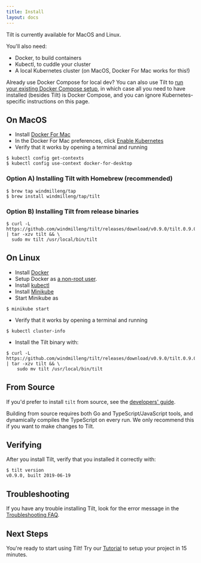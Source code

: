 ```yaml
---
title: Install
layout: docs
---
```


Tilt is currently available for MacOS and Linux.

You'll also need:

- Docker, to build containers
- Kubectl, to cuddle your cluster
- A local Kubernetes cluster (on MacOS, Docker For Mac works for this!)


Already use Docker Compose for local dev? You can also use Tilt to [run your existing Docker Compose setup](docker_compose.html), in which case all you need to have installed (besides Tilt) is Docker Compose, and you can ignore Kubernetes-specific instructions on this page.

On MacOS
--------

- Install [Docker For Mac](https://docs.docker.com/docker-for-mac/install/)
- In the Docker For Mac preferences, click [Enable Kubernetes](https://docs.docker.com/docker-for-mac/#kubernetes)
- Verify that it works by opening a terminal and running

```
$ kubectl config get-contexts
$ kubectl config use-context docker-for-desktop
```

### Option A) Installing Tilt with Homebrew (recommended)

```
$ brew tap windmilleng/tap
$ brew install windmilleng/tap/tilt
```

### Option B) Installing Tilt from release binaries

```
$ curl -L https://github.com/windmilleng/tilt/releases/download/v0.9.0/tilt.0.9.0.mac.x86_64.tar.gz | tar -xzv tilt && \
  sudo mv tilt /usr/local/bin/tilt
```

On Linux
--------

- Install [Docker](https://docs.docker.com/install/)
- Setup Docker as [a non-root user](https://docs.docker.com/install/linux/linux-postinstall/).
- Install [kubectl](https://kubernetes.io/docs/tasks/tools/install-kubectl/)
- Install [Minikube](https://github.com/kubernetes/minikube#installation)
- Start Minikube as

```
$ minikube start
```

- Verify that it works by opening a terminal and running

```
$ kubectl cluster-info
```

- Install the Tilt binary with:

```
$ curl -L https://github.com/windmilleng/tilt/releases/download/v0.9.0/tilt.0.9.0.linux.x86_64.tar.gz | tar -xzv tilt && \
    sudo mv tilt /usr/local/bin/tilt
```

From Source
-----------

If you'd prefer to install `tilt` from source, see the [developers'
guide](https://github.com/windmilleng/tilt/blob/master/DEVELOPING.md).

Building from source requires both Go and TypeScript/JavaScript tools, and
dynamically compiles the TypeScript on every run. We only recommend this if you
want to make changes to Tilt.

Verifying
---------

After you install Tilt, verify that you installed it correctly with:

```
$ tilt version
v0.9.0, built 2019-06-19
```

Troubleshooting
---------------

If you have any trouble installing Tilt, look for the error message in the
[Troubleshooting FAQ](faq.html#Troubleshooting).


Next Steps
----------

You're ready to start using Tilt! Try our [Tutorial](tutorial.html) to setup your project in 15 minutes.
